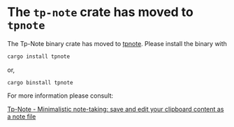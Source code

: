 # The `tp-note` crate has moved to `tpnote`

The Tp-Note binary crate has moved to 
[tpnote](https://crates.io/crates/tpnote).
Please install the binary with

```sh
cargo install tpnote
```

or,

```
cargo binstall tpnote
```

For more information please consult: 

[Tp-Note - Minimalistic note-taking: save and edit your clipboard content as 
a note file](http://blog.getreu.net/projects/tp-note/)
